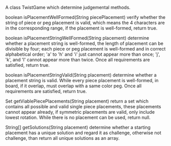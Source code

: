 A class TwistGame which determine judgemental methods.

boolean isPlacementWellFormed(String piecePlacement) verify whether the string of piece or peg placement is valid, which means the 4 characters
are in the corresponding range, if the placement is well-formed, return true.

boolean isPlacementStringWellFormed(String placement) determine whether a placement string is well-formed, the length of placement can be divisible
by four; each piece or peg placement is well-formed and in correct alphabetical order; 'a' to 'h' and 'i' just cannot appear more than once;
'j', 'k', and 'l' cannot appear more than twice. Once all requirements are satisfied, return true.

boolean isPlacementStringValid(String placement) determine whether a placement string is valid. While every piece placement is well-formed, in board,
if it overlap, must overlap with a same color peg. Once all requirements are satisfied, return true.

Set<String> getViablePiecePlacements(String placement) return a set which contains all possible and valid single piece placements, these placements cannot
appear already, if symmetric placements are valid, only include lowest rotation. While there is no placement can be used, return null.

String[] getSolutions(String placement) determine whether a starting placement has a unique solution and regard it as challenge, otherwise not challenge,
than return all unique solutions as an array.


